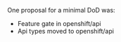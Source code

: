One proposal for a minimal DoD was:
* Feature gate in openshift/api
* Api types moved to openshift/api
